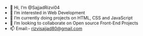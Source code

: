 - 👋 Hi, I’m @SajjadRizvi04
- 👀 I’m interested in Web Development
- 🌱 I’m currently doing projects on HTML, CSS and JavaScript
- 💞️ I’m looking to collaborate on Open source Front-End Projects
- 📫 Email:- rizvisajjad80@gmail.com

<!---
SajjadRizvi04/SajjadRizvi04 is a ✨ special ✨ repository because its `README.md` (this file) appears on your GitHub profile.
You can click the Preview link to take a look at your changes.
--->
